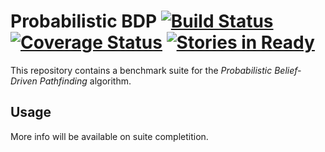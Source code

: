 # Probabilistic BDP [![Build Status](https://travis-ci.org/THeK3nger/Probabilistic-BDP.svg)](https://travis-ci.org/THeK3nger/Probabilistic-BDP) [![Coverage Status](https://coveralls.io/repos/THeK3nger/Probabilistic-BDP/badge.svg)](https://coveralls.io/r/THeK3nger/Probabilistic-BDP) [![Stories in Ready](https://badge.waffle.io/thek3nger/probabilistic-bdp.svg?label=ready&title=Ready)](http://waffle.io/thek3nger/probabilistic-bdp)

This repository contains a benchmark suite for the *Probabilistic Belief-Driven Pathfinding* algorithm.

## Usage

More info will be available on suite completition.
